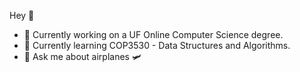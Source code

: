 Hey 👋
- 🔭 Currently working on a UF Online Computer Science degree.
- 🌱 Currently learning COP3530 - Data Structures and Algorithms.
- 💬 Ask me about airplanes 🛩️


<!--
**buppgard/buppgard** is a ✨ _special_ ✨ repository because its `README.md` (this file) appears on your GitHub profile.

Here are some ideas to get you started:

- 🔭 I’m currently working on ...
- 🌱 I’m currently learning ...
- 👯 I’m looking to collaborate on ...
- 🤔 I’m looking for help with ...
- 💬 Ask me about ...
- 📫 How to reach me: ...
- 😄 Pronouns: ...
- ⚡ Fun fact: ...
-->
